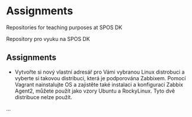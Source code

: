 # Assignments
Repositories for teaching purposes at SPOS DK

Repository pro vyuku na SPOS DK

## Assignments

- Vytvořte si nový vlastní adresář pro Vámi vybranou Linux distrobuci a vyberte si takovou distribuci, která je podporována Zabbixem. Pomocí Vagrant nainstalujte OS a zajistěte také instalaci a konfiguraci Zabbix Agent2, můžete použít jako vzory Ubuntu a RockyLinux. Tyto dvě distribuce nelze použít.   

...